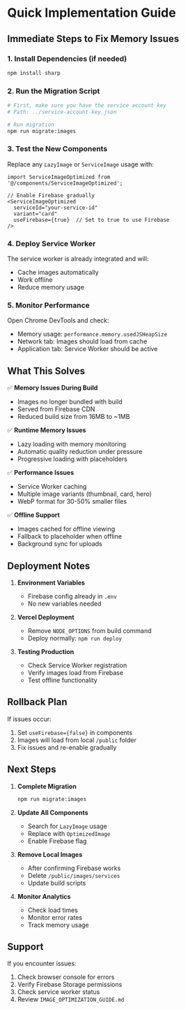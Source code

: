 # Quick Implementation Guide

## Immediate Steps to Fix Memory Issues

### 1. Install Dependencies (if needed)
```bash
npm install sharp
```

### 2. Run the Migration Script
```bash
# First, make sure you have the service account key
# Path: ../service-account-key.json

# Run migration
npm run migrate:images
```

### 3. Test the New Components
Replace any `LazyImage` or `ServiceImage` usage with:

```tsx
import ServiceImageOptimized from '@/components/ServiceImageOptimized';

// Enable Firebase gradually
<ServiceImageOptimized
  serviceId="your-service-id"
  variant="card"
  useFirebase={true}  // Set to true to use Firebase
/>
```

### 4. Deploy Service Worker
The service worker is already integrated and will:
- Cache images automatically
- Work offline
- Reduce memory usage

### 5. Monitor Performance
Open Chrome DevTools and check:
- Memory usage: `performance.memory.usedJSHeapSize`
- Network tab: Images should load from cache
- Application tab: Service Worker should be active

## What This Solves

✅ **Memory Issues During Build**
- Images no longer bundled with build
- Served from Firebase CDN
- Reduced build size from 16MB to ~1MB

✅ **Runtime Memory Issues**
- Lazy loading with memory monitoring
- Automatic quality reduction under pressure
- Progressive loading with placeholders

✅ **Performance Issues**
- Service Worker caching
- Multiple image variants (thumbnail, card, hero)
- WebP format for 30-50% smaller files

✅ **Offline Support**
- Images cached for offline viewing
- Fallback to placeholder when offline
- Background sync for uploads

## Deployment Notes

1. **Environment Variables**
   - Firebase config already in `.env`
   - No new variables needed

2. **Vercel Deployment**
   - Remove `NODE_OPTIONS` from build command
   - Deploy normally: `npm run deploy`

3. **Testing Production**
   - Check Service Worker registration
   - Verify images load from Firebase
   - Test offline functionality

## Rollback Plan

If issues occur:
1. Set `useFirebase={false}` in components
2. Images will load from local `/public` folder
3. Fix issues and re-enable gradually

## Next Steps

1. **Complete Migration**
   ```bash
   npm run migrate:images
   ```

2. **Update All Components**
   - Search for `LazyImage` usage
   - Replace with `OptimizedImage`
   - Enable Firebase flag

3. **Remove Local Images**
   - After confirming Firebase works
   - Delete `/public/images/services`
   - Update build scripts

4. **Monitor Analytics**
   - Check load times
   - Monitor error rates
   - Track memory usage

## Support

If you encounter issues:
1. Check browser console for errors
2. Verify Firebase Storage permissions
3. Check service worker status
4. Review `IMAGE_OPTIMIZATION_GUIDE.md`